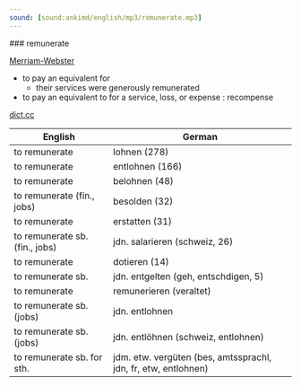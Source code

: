 ```yaml
---
sound: [sound:ankimd/english/mp3/remunerate.mp3]
---
```


\### remunerate

[Merriam-Webster](https://www.merriam-webster.com/dictionary/remunerate)

- to pay an equivalent for
    - their services were generously remunerated
- to pay an equivalent to for a service, loss, or expense : recompense

[dict.cc](https://www.dict.cc/remunerate)

| English        | German       |
| -------------- | ------------ |
| to remunerate | lohnen (278) |
| to remunerate | entlohnen (166) |
| to remunerate | belohnen (48) |
| to remunerate (fin., jobs) | besolden (32) |
| to remunerate | erstatten (31) |
| to remunerate sb. (fin., jobs) | jdn. salarieren (schweiz, 26) |
| to remunerate | dotieren (14) |
| to remunerate sb. | jdn. entgelten (geh, entschdigen, 5) |
| to remunerate | remunerieren (veraltet) |
| to remunerate sb. (jobs) | jdn. entlohnen |
| to remunerate sb. (jobs) | jdn. entlöhnen (schweiz, entlohnen) |
| to remunerate sb. for sth. | jdm. etw. vergüten (bes, amtssprachl, jdn, fr, etw, entlohnen) |
